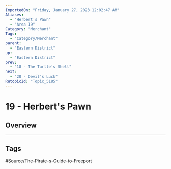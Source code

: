 ```yaml
---
ImportedOn: "Friday, January 27, 2023 12:02:47 AM"
Aliases:
  - "Herbert's Pawn"
  - "Area 19"
Category: "Merchant"
Tags:
  - "Category/Merchant"
parent:
  - "Eastern District"
up:
  - "Eastern District"
prev:
  - "18 - The Turtle's Shell"
next:
  - "20 - Devil's Luck"
RWtopicId: "Topic_5185"
---
```

# 19 - Herbert's Pawn
## Overview

---
## Tags
#Source/The-Pirate-s-Guide-to-Freeport

